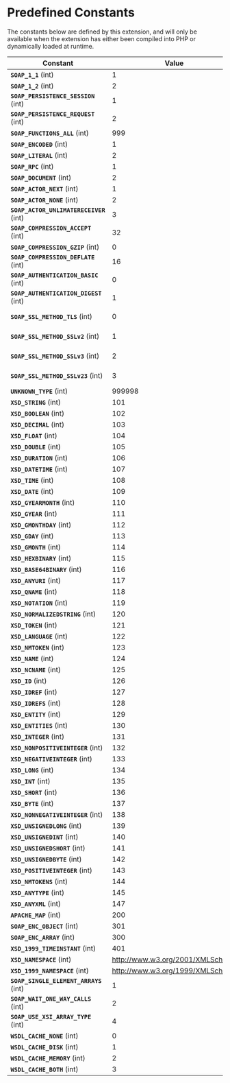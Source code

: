 Predefined Constants
====================

The constants below are defined by this extension, and will only be
available when the extension has either been compiled into PHP or
dynamically loaded at runtime.

| Constant                                                          | Value                            | Description      |
|-------------------------------------------------------------------|----------------------------------|------------------|
| **`SOAP_1_1`** (<span class="type">int</span>)                    | 1                                |                  |
| **`SOAP_1_2`** (<span class="type">int</span>)                    | 2                                |                  |
| **`SOAP_PERSISTENCE_SESSION`** (<span class="type">int</span>)    | 1                                |                  |
| **`SOAP_PERSISTENCE_REQUEST`** (<span class="type">int</span>)    | 2                                |                  |
| **`SOAP_FUNCTIONS_ALL`** (<span class="type">int</span>)          | 999                              |                  |
| **`SOAP_ENCODED`** (<span class="type">int</span>)                | 1                                |                  |
| **`SOAP_LITERAL`** (<span class="type">int</span>)                | 2                                |                  |
| **`SOAP_RPC`** (<span class="type">int</span>)                    | 1                                |                  |
| **`SOAP_DOCUMENT`** (<span class="type">int</span>)               | 2                                |                  |
| **`SOAP_ACTOR_NEXT`** (<span class="type">int</span>)             | 1                                |                  |
| **`SOAP_ACTOR_NONE`** (<span class="type">int</span>)             | 2                                |                  |
| **`SOAP_ACTOR_UNLIMATERECEIVER`** (<span class="type">int</span>) | 3                                |                  |
| **`SOAP_COMPRESSION_ACCEPT`** (<span class="type">int</span>)     | 32                               |                  |
| **`SOAP_COMPRESSION_GZIP`** (<span class="type">int</span>)       | 0                                |                  |
| **`SOAP_COMPRESSION_DEFLATE`** (<span class="type">int</span>)    | 16                               |                  |
| **`SOAP_AUTHENTICATION_BASIC`** (<span class="type">int</span>)   | 0                                |                  |
| **`SOAP_AUTHENTICATION_DIGEST`** (<span class="type">int</span>)  | 1                                |                  |
| **`SOAP_SSL_METHOD_TLS`** (<span class="type">int</span>)         | 0                                | Since PHP 5.5.0. |
| **`SOAP_SSL_METHOD_SSLv2`** (<span class="type">int</span>)       | 1                                | Since PHP 5.5.0. |
| **`SOAP_SSL_METHOD_SSLv3`** (<span class="type">int</span>)       | 2                                | Since PHP 5.5.0. |
| **`SOAP_SSL_METHOD_SSLv23`** (<span class="type">int</span>)      | 3                                | Since PHP 5.5.0. |
| **`UNKNOWN_TYPE`** (<span class="type">int</span>)                | 999998                           |                  |
| **`XSD_STRING`** (<span class="type">int</span>)                  | 101                              |                  |
| **`XSD_BOOLEAN`** (<span class="type">int</span>)                 | 102                              |                  |
| **`XSD_DECIMAL`** (<span class="type">int</span>)                 | 103                              |                  |
| **`XSD_FLOAT`** (<span class="type">int</span>)                   | 104                              |                  |
| **`XSD_DOUBLE`** (<span class="type">int</span>)                  | 105                              |                  |
| **`XSD_DURATION`** (<span class="type">int</span>)                | 106                              |                  |
| **`XSD_DATETIME`** (<span class="type">int</span>)                | 107                              |                  |
| **`XSD_TIME`** (<span class="type">int</span>)                    | 108                              |                  |
| **`XSD_DATE`** (<span class="type">int</span>)                    | 109                              |                  |
| **`XSD_GYEARMONTH`** (<span class="type">int</span>)              | 110                              |                  |
| **`XSD_GYEAR`** (<span class="type">int</span>)                   | 111                              |                  |
| **`XSD_GMONTHDAY`** (<span class="type">int</span>)               | 112                              |                  |
| **`XSD_GDAY`** (<span class="type">int</span>)                    | 113                              |                  |
| **`XSD_GMONTH`** (<span class="type">int</span>)                  | 114                              |                  |
| **`XSD_HEXBINARY`** (<span class="type">int</span>)               | 115                              |                  |
| **`XSD_BASE64BINARY`** (<span class="type">int</span>)            | 116                              |                  |
| **`XSD_ANYURI`** (<span class="type">int</span>)                  | 117                              |                  |
| **`XSD_QNAME`** (<span class="type">int</span>)                   | 118                              |                  |
| **`XSD_NOTATION`** (<span class="type">int</span>)                | 119                              |                  |
| **`XSD_NORMALIZEDSTRING`** (<span class="type">int</span>)        | 120                              |                  |
| **`XSD_TOKEN`** (<span class="type">int</span>)                   | 121                              |                  |
| **`XSD_LANGUAGE`** (<span class="type">int</span>)                | 122                              |                  |
| **`XSD_NMTOKEN`** (<span class="type">int</span>)                 | 123                              |                  |
| **`XSD_NAME`** (<span class="type">int</span>)                    | 124                              |                  |
| **`XSD_NCNAME`** (<span class="type">int</span>)                  | 125                              |                  |
| **`XSD_ID`** (<span class="type">int</span>)                      | 126                              |                  |
| **`XSD_IDREF`** (<span class="type">int</span>)                   | 127                              |                  |
| **`XSD_IDREFS`** (<span class="type">int</span>)                  | 128                              |                  |
| **`XSD_ENTITY`** (<span class="type">int</span>)                  | 129                              |                  |
| **`XSD_ENTITIES`** (<span class="type">int</span>)                | 130                              |                  |
| **`XSD_INTEGER`** (<span class="type">int</span>)                 | 131                              |                  |
| **`XSD_NONPOSITIVEINTEGER`** (<span class="type">int</span>)      | 132                              |                  |
| **`XSD_NEGATIVEINTEGER`** (<span class="type">int</span>)         | 133                              |                  |
| **`XSD_LONG`** (<span class="type">int</span>)                    | 134                              |                  |
| **`XSD_INT`** (<span class="type">int</span>)                     | 135                              |                  |
| **`XSD_SHORT`** (<span class="type">int</span>)                   | 136                              |                  |
| **`XSD_BYTE`** (<span class="type">int</span>)                    | 137                              |                  |
| **`XSD_NONNEGATIVEINTEGER`** (<span class="type">int</span>)      | 138                              |                  |
| **`XSD_UNSIGNEDLONG`** (<span class="type">int</span>)            | 139                              |                  |
| **`XSD_UNSIGNEDINT`** (<span class="type">int</span>)             | 140                              |                  |
| **`XSD_UNSIGNEDSHORT`** (<span class="type">int</span>)           | 141                              |                  |
| **`XSD_UNSIGNEDBYTE`** (<span class="type">int</span>)            | 142                              |                  |
| **`XSD_POSITIVEINTEGER`** (<span class="type">int</span>)         | 143                              |                  |
| **`XSD_NMTOKENS`** (<span class="type">int</span>)                | 144                              |                  |
| **`XSD_ANYTYPE`** (<span class="type">int</span>)                 | 145                              |                  |
| **`XSD_ANYXML`** (<span class="type">int</span>)                  | 147                              |                  |
| **`APACHE_MAP`** (<span class="type">int</span>)                  | 200                              |                  |
| **`SOAP_ENC_OBJECT`** (<span class="type">int</span>)             | 301                              |                  |
| **`SOAP_ENC_ARRAY`** (<span class="type">int</span>)              | 300                              |                  |
| **`XSD_1999_TIMEINSTANT`** (<span class="type">int</span>)        | 401                              |                  |
| **`XSD_NAMESPACE`** (<span class="type">int</span>)               | http://www.w3.org/2001/XMLSchema |                  |
| **`XSD_1999_NAMESPACE`** (<span class="type">int</span>)          | http://www.w3.org/1999/XMLSchema |                  |
| **`SOAP_SINGLE_ELEMENT_ARRAYS`** (<span class="type">int</span>)  | 1                                |                  |
| **`SOAP_WAIT_ONE_WAY_CALLS`** (<span class="type">int</span>)     | 2                                |                  |
| **`SOAP_USE_XSI_ARRAY_TYPE`** (<span class="type">int</span>)     | 4                                |                  |
| **`WSDL_CACHE_NONE`** (<span class="type">int</span>)             | 0                                |                  |
| **`WSDL_CACHE_DISK`** (<span class="type">int</span>)             | 1                                |                  |
| **`WSDL_CACHE_MEMORY`** (<span class="type">int</span>)           | 2                                |                  |
| **`WSDL_CACHE_BOTH`** (<span class="type">int</span>)             | 3                                |                  |

